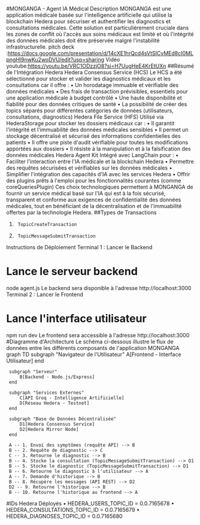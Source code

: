 #MONGANGA - Agent IA Médical 
 Description 
 MONGANGA est une application médicale basée sur l'intelligence artificielle qui utilise la blockchain Hedera pour sécuriser et authentifier les diagnostics et consultations médicales. Cette solution est particulièrement cruciale dans les zones de conflit où l'accès aux soins médicaux est limité et où l'intégrité des données médicales doit être préservée malgré l'instabilité infrastructurelle. 
 pitch deck :https://docs.google.com/presentation/d/14cXE1hrQcd4sVtSICvMEd8cI0MLpngHl9nwKu2woDVU/edit?usp=sharing
 Vidéo youtube:https://youtu.be/VRC1ODzzjO8?si=H7UugHeE4KrEtUXn
##Résumé de l'Intégration Hedera 
 Hedera Consensus Service (HCS) 
 Le HCS a été sélectionné pour stocker et valider les diagnostics médicaux et les consultations car il offre : 
 • 	 Un horodatage immuable et vérifiable des données médicales 
 • 	 Des frais de transaction prévisibles, essentiels pour une application médicale à budget contrôlé 
 • 	 Une haute disponibilité et fiabilité pour des données critiques de santé 
 • 	 La possibilité de créer des topics séparés pour différentes catégories de données (utilisateurs, consultations, diagnostics) 
 Hedera File Service (HFS) 
 Utilisé via HederaStorage pour stocker les dossiers médicaux car : 
 • 	 Il garantit l'intégrité et l'immuabilité des données médicales sensibles 
 • 	 Il permet un stockage décentralisé et sécurisé des informations confidentielles des patients 
 • 	 Il offre une piste d'audit vérifiable pour toutes les modifications apportées aux dossiers 
 • 	 Il résiste à la manipulation et à la falsification des données médicales 
 Hedera Agent Kit 
 Intégré avec LangChain pour : 
 • 	 Faciliter l'interaction entre l'IA médicale et la blockchain Hedera 
 • 	 Permettre des requêtes sécurisées et vérifiables sur les données médicales 
 • 	 Simplifier l'intégration des capacités d'IA avec les services Hedera 
 • 	 Offrir des plugins prêts à l'emploi pour les fonctionnalités courantes (comme coreQueriesPlugin) 
 Ces choix technologiques permettent à MONGANGA de fournir un service médical basé sur l'IA qui est à la fois sécurisé, transparent et conforme aux exigences de confidentialité des données médicales, tout en bénéficiant de la décentralisation et de l'immuabilité offertes par la technologie Hedera. 
 ##Types de Transactions 
 1. 	 TopicCreateTransaction 
 2. 	 TopicMessageSubmitTransaction 
 Instructions de Déploiement 
 Terminal 1 : Lancer le Backend 
 # Lance le serveur backend 
 node agent.js 
 Le backend sera disponible à l'adresse http://localhost:3000 
 Terminal 2 : Lancer le Frontend 
 # Lance l'interface utilisateur 
 npm run dev 
 Le frontend sera accessible à l'adresse http://localhost:3000 
 #Diagramme d'Architecture 
 Le schéma ci-dessous illustre le flux de données entre les différents composants de l'application MONGANGA 
 graph TD 
     subgraph "Navigateur de l'Utilisateur" 
         A[Frontend - Interface Utilisateur] 
     end 
 
     subgraph "Serveur" 
         B[Backend - Node.js/Express] 
     end
 
     subgraph "Services Externes" 
         C[API Groq - Intelligence Artificielle] 
         D[Réseau Hedera - Testnet] 
     end 
 
     subgraph "Base de Données Décentralisée" 
         D1[Hedera Consensus Service] 
         D2[Hedera Mirror Node] 
     end 
 
     A -- 1. Envoi des symptômes (requête API) --> B 
     B -- 2. Requête de diagnostic --> C 
     C -- 3. Retourne le diagnostic --> B 
     B -- 4. Stocke la consultation (TopicMessageSubmitTransaction) --> D1 
     B -- 5. Stocke le diagnostic (TopicMessageSubmitTransaction) --> D1 
     B -- 6. Retourne le diagnostic à l'utilisateur --> A 
     A -- 7. Demande d'historique --> B 
     B -- 8. Récupère les messages (API REST) --> D2 
     D2 -- 9. Retourne l'historique --> B 
     B -- 10. Retourne l'historique au frontend --> A 
 #IDs Hedera Déployés 
 • 	 HEDERA_USERS_TOPIC_ID = 0.0.7165678 
 • 	 HEDERA_CONSULTATIONS_TOPIC_ID = 0.0.7165679 
 • 	 HEDERA_DIAGNOSES_TOPIC_ID = 0.0.7165680

